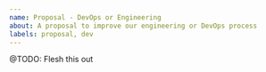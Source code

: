 ```yaml
---
name: Proposal - DevOps or Engineering
about: A proposal to improve our engineering or DevOps process
labels: proposal, dev
---
```


@TODO: Flesh this out
